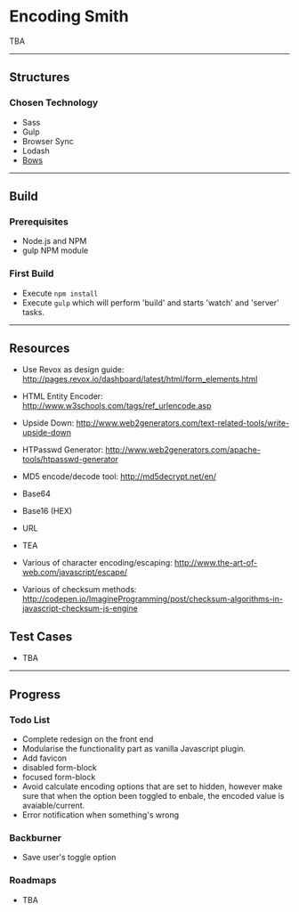 
# Encoding Smith
TBA

---

## Structures

### Chosen Technology
* Sass
* Gulp
* Browser Sync
* Lodash
* [Bows](https://github.com/latentflip/bows)

---

## Build

### Prerequisites
* Node.js and NPM
* gulp NPM module

### First Build
* Execute `npm install`
* Execute `gulp` which will perform 'build' and starts 'watch' and 'server' tasks.

---

## Resources
* Use Revox as design guide: http://pages.revox.io/dashboard/latest/html/form_elements.html

* HTML Entity Encoder: http://www.w3schools.com/tags/ref_urlencode.asp
* Upside Down: http://www.web2generators.com/text-related-tools/write-upside-down
* HTPasswd Generator: http://www.web2generators.com/apache-tools/htpasswd-generator
* MD5 encode/decode tool: http://md5decrypt.net/en/

* Base64
* Base16 (HEX)
* URL
* TEA

* Various of character encoding/escaping: http://www.the-art-of-web.com/javascript/escape/
* Various of checksum methods: http://codepen.io/ImagineProgramming/post/checksum-algorithms-in-javascript-checksum-js-engine


## Test Cases
* TBA

---

## Progress

### Todo List
* Complete redesign on the front end
* Modularise the functionality part as vanilla Javascript plugin.
* Add favicon
* disabled form-block
* focused form-block
* Avoid calculate encoding options that are set to hidden, however make sure that when the option been toggled to enbale, the encoded value is avaiable/current.
* Error notification when something's wrong

### Backburner
* Save user's toggle option

### Roadmaps
* TBA
